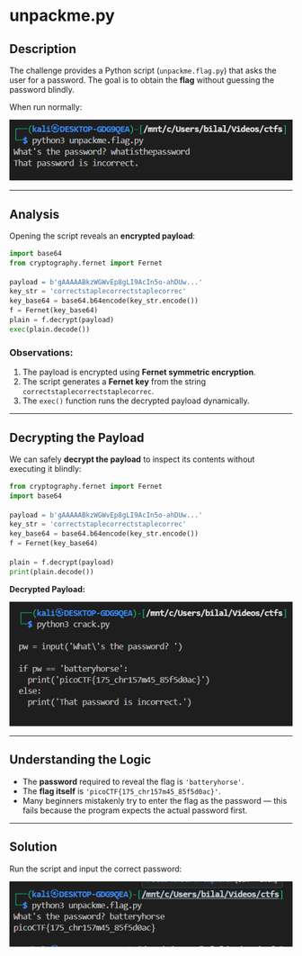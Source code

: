 # **unpackme.py**

## Description

The challenge provides a Python script (`unpackme.flag.py`) that asks the user for a password. The goal is to obtain the **flag** without guessing the password blindly.

When run normally:

![incorrect](./img/incorrect.png)

---

## Analysis

Opening the script reveals an **encrypted payload**:

```python
import base64
from cryptography.fernet import Fernet

payload = b'gAAAAABkzWGWvEp8gLI9AcIn5o-ahDUw...'
key_str = 'correctstaplecorrectstaplecorrec'
key_base64 = base64.b64encode(key_str.encode())
f = Fernet(key_base64)
plain = f.decrypt(payload)
exec(plain.decode())
```

### Observations:

1. The payload is encrypted using **Fernet symmetric encryption**.
2. The script generates a **Fernet key** from the string `correctstaplecorrectstaplecorrec`.
3. The `exec()` function runs the decrypted payload dynamically.

---

## Decrypting the Payload

We can safely **decrypt the payload** to inspect its contents without executing it blindly:

```python
from cryptography.fernet import Fernet
import base64

payload = b'gAAAAABkzWGWvEp8gLI9AcIn5o-ahDUw...'
key_str = 'correctstaplecorrectstaplecorrec'
key_base64 = base64.b64encode(key_str.encode())
f = Fernet(key_base64)

plain = f.decrypt(payload)
print(plain.decode())
```

**Decrypted Payload:**


![flag](./img/flag.png)

---

## Understanding the Logic

* The **password** required to reveal the flag is `'batteryhorse'`.
* The **flag itself** is `'picoCTF{175_chr157m45_85f5d0ac}'`.
* Many beginners mistakenly try to enter the flag as the password — this fails because the program expects the actual password first.

---

## Solution

Run the script and input the correct password:

![result](./img/result.png)

